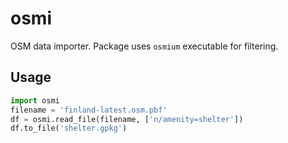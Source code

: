 # osmi

OSM data importer. Package uses `osmium` executable for filtering.

## Usage

```python
import osmi
filename = 'finland-latest.osm.pbf'
df = osmi.read_file(filename, ['n/amenity=shelter'])
df.to_file('shelter.gpkg')
```
